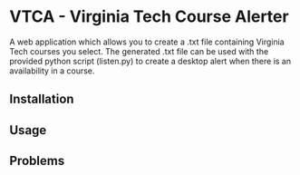<h1>VTCA - Virginia Tech Course Alerter</h1>
<p>
A web application which allows you to create a .txt file containing Virginia Tech courses you select. The generated .txt file can be used with the provided python script (listen.py) to create a desktop alert when there is an availability in a course.
</p>

<h2>Installation</h2>
<p>
</p>

<h2>Usage</h2>
<p>
</p>

<h2>Problems</h2>
<p>
</p>
